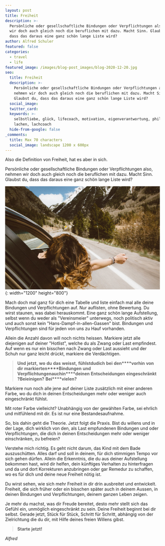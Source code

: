 ```yaml
---
layout: post
title: Freiheit
description: >-
  Persönliche oder gesellschaftliche Bindungen oder Verpflichtungen also, nehmen
  wir doch auch gleich noch die beruflichen mit dazu. Macht Sinn. Glaubst du,
  dass das daraus eine ganz schön lange Liste wird?
author: Alfred Schuler
featured: false
categories:
  - travel
  - life
featured_image: /images/blog-post_images/blog-2020-12-20.jpg
seo:
  title: Freiheit
  description: >-
    Persönliche oder gesellschaftliche Bindungen oder Verpflichtungen also,
    nehmen wir doch auch gleich noch die beruflichen mit dazu. Macht Sinn.
    Glaubst du, dass das daraus eine ganz schön lange Liste wird?
  social_image:
  twitter_card:
  keywords: >-
    selbstliebe, glück, lifecoach, motivation, eigenverantwortung, philosophie,
    lachen, lachcoach
  hide-from-google: false
_comments:
  title: Max 70 characters
  social_image: landscape 1200 x 600px
---
```

Also die Definition von Freiheit, hat es aber in sich.

Persönliche oder gesellschaftliche Bindungen oder Verpflichtungen also, nehmen wir doch auch gleich noch die beruflichen mit dazu. Macht Sinn. Glaubst du, dass das daraus eine ganz schön lange Liste wird?

![](/images/blog-post_images/blog-2020-12-20.jpg){: width="1200" height="800"}

Mach doch mal ganz für dich eine Tabelle und liste einfach mal alle deine Bindungen und Verpflichtungen auf. Nur auflisten, ohne Bewertung. Du wirst staunen, was dabei herauskommt. Eine ganz schön lange Aufstellung, selbst wenn du weder als "Vereinsmeier" unterwegs, noch politisch aktiv und auch sonst kein "Hans-Dampf-in-allen-Gassen" bist. Bindungen und Verpflichtungen sind für jeden von uns zu Hauf vorhanden.

Allein die Anzahl davon will noch nichts heissen. Markiere jetzt alle diejenigen auf deiner "Hotlist", welche du als Zwang oder Last empfindest. Auf wenn es nur ein bisschen nach Zwang oder Last aussieht und der Schuh nur ganz leicht drückt, markiere die Verdächtigen.

> **Und** **jetzt,** **wo** **du** **das** **weisst,** **fühlst****du****dich** **bei** **den****vorhin** **von** **dir** **markierten****Bindungen** **und** **Verpflichtungen****auch****in****deinen** **Entscheidungen** **eingeschränkt ?****Bei****einigen?** **Bei****vielen?**

Markiere nun noch alle jene auf deiner Liste zusätzlich mit einer anderen Farbe, wo du dich in deinen Entscheidungen mehr oder weniger auch eingeschränkt fühlst.

Mit roter Farbe vielleicht? Unabhängig von der gewählten Farbe, sei ehrlich und mitfühlend mit dir. Es ist nur eine Bestandesaufnahme.

So, bis dahin geht die Theorie. Jetzt folgt die Praxis. Bist du willens und in der Lage, dich wirklich von den, als Last empfundenen Bindungen und oder Verpflichtungen, die dich in deinen Entscheidungen mehr oder weniger einschränken, zu befreien?

Verstehe mich richtig. Es geht nicht darum, das Kind mit dem Bade auszuschütten. Alles darf und soll in deinem, für dich stimmigen Tempo vor sich gehen dürfen. Allein die Erkenntnis, die du aus deiner Aufstellung bekommen hast, wird dir helfen, dein künftiges Verhalten zu hinterfragen und da und dort Korrekturen anzubringen oder gar Remedur zu schaffen, wo es für dich und deine neue Freiheit nötig ist.

Du wirst sehen, wie sich mehr Freiheit in dir drin ausbreitet und entwickelt. Freiheit, die sich früher oder ein bisschen später auch in deinem Aussen, in deinen Bindungen und Verpflichtungen, deinem ganzen Leben zeigen.

Je mehr du machst, was dir Freude bereitet, desto mehr stellt sich das Gefühl ein, unmöglich eingeschränkt zu sein. Deine Freiheit beginnt bei dir selbst. Gerade jetzt, Stück für Stück, Schritt für Schritt, abhängig von der Zielrichtung die du dir, mit Hilfe deines freien Willens gibst.

> **Starte** **jetzt\!**

*Alfred*
